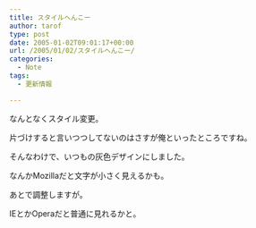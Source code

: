 ```yaml
---
title: スタイルへんこー
author: tarof
type: post
date: 2005-01-02T09:01:17+00:00
url: /2005/01/02/スタイルへんこー/
categories:
  - Note
tags:
  - 更新情報

---
```

なんとなくスタイル変更。
  
片づけすると言いつつしてないのはさすが俺といったところですね。

そんなわけで、いつもの灰色デザインにしました。
  
なんかMozillaだと文字が小さく見えるかも。
  
あとで調整しますが。
  
IEとかOperaだと普通に見れるかと。